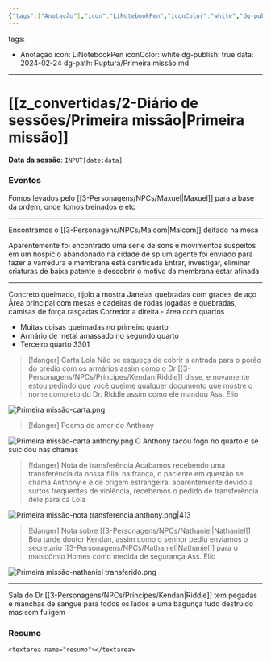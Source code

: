 ```yaml
---
{"tags":["Anotação"],"icon":"LiNotebookPen","iconColor":"white","dg-publish":true,"data":"2024-02-24","dg-path":"Ruptura/Primeira missão.md---","permalink":"/Ruptura/Primeira missão/","dgPassFrontmatter":true,"noteIcon":""}
---
```


tags:
  - Anotação
icon: LiNotebookPen
iconColor: white
dg-publish: true
data: 2024-02-24
dg-path: Ruptura/Primeira missão.md
---
# [[z_convertidas/2-Diário de sessões/Primeira missão\|Primeira missão]]
**Data da sessão**: `INPUT[date:data]`
### Eventos
Fomos levados pelo [[3-Personagens/NPCs/Maxuel\|Maxuel]] para a base da ordem, onde fomos treinados e etc

---
Encontramos  o [[3-Personagens/NPCs/Malcom\|Malcom]] deitado na mesa

Aparentemente foi encontrado uma serie de sons e movimentos suspeitos em um hospício abandonado na cidade de sp
um agente foi enviado para fazer a varredura e membrana está danificada
Entrar, investigar, eliminar criaturas de baixa patente e descobrir o motivo da membrana estar afinada

---
Concreto queimado, tijolo a mostra
Janelas quebradas com grades de aço
Área principal com mesas e cadeiras de rodas jogadas e quebradas, camisas de força rasgadas
Corredor a direita - área com quartos
- Muitas coisas queimadas no primeiro quarto
- Armário de metal amassado no segundo quarto
- Terceiro quarto 3301

> [!danger] Carta
Lola
Não se esqueça de cobrir a entrada para o porão do prédio com os armários assim como o Dr [[3-Personagens/NPCs/Príncipes/Kendan\|Riddle]] disse, e novamente estou pedindo que você queime qualquer documento que mostre o nome completo do Dr. RIddle assim como ele mandou
Ass. Elio

![Primeira missão-carta.png](/img/user/z_arquivos/Primeira%20miss%C3%A3o-carta.png) 
> [!danger] Poema de amor do Anthony

![Primeira missão-carta anthony.png](/img/user/z_arquivos/Primeira%20miss%C3%A3o-carta%20anthony.png)
O Anthony tacou fogo no quarto e se suicidou nas chamas

> [!danger] Nota de transferência
> Acabamos recebendo uma transferência da nossa filial na frança, o paciente em questão se chama Anthony e é de origem estrangeira, aparentemente devido a surtos frequentes de violência, recebemos o pedido de transferência dele para cá
> Lola 

![Primeira missão-nota transferencia anthony.png|413](/img/user/z_arquivos/Primeira%20miss%C3%A3o-nota%20transferencia%20anthony.png)

> [!danger] Nota sobre [[3-Personagens/NPCs/Nathaniel\|Nathaniel]]
> Boa tarde doutor Kendan, assim como o senhor pediu enviamos o secretario [[3-Personagens/NPCs/Nathaniel\|Nathaniel]] para o manicômio Homes como medida de segurança
> Ass. Elio
 
![Primeira missão-nathaniel transferido.png](/img/user/z_arquivos/Primeira%20miss%C3%A3o-nathaniel%20transferido.png)

---
Sala do Dr [[3-Personagens/NPCs/Príncipes/Kendan\|Riddle]] tem pegadas e manchas de sangue para todos os lados e uma bagunça tudo destruído mas sem fuligem



### Resumo
`<textarea name="resumo"></textarea>`


